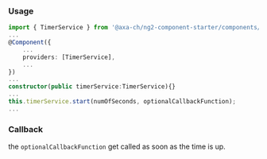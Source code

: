 ### Usage
```typescript
import { TimerService } from '@axa-ch/ng2-component-starter/components/timer';
...
@Component({
    ...
    providers: [TimerService],
    ...
})
...
constructor(public timerService:TimerService){}
...
this.timerService.start(numOfSeconds, optionalCallbackFunction);
...
```

### Callback
the `optionalCallbackFunction` get called as soon as the time is up.